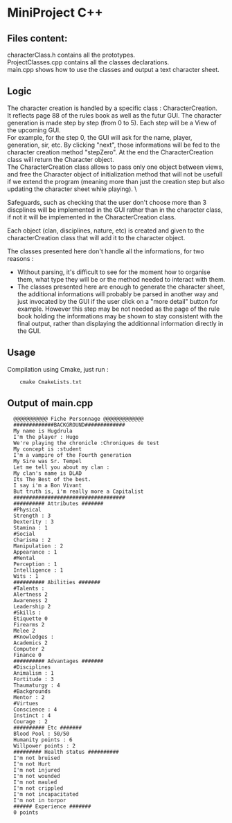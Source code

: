 # MiniProject C++ 

## Files content:
characterClass.h contains all the prototypes.  
ProjectClasses.cpp contains all the classes declarations.  
main.cpp shows how to use the classes and output a text character sheet.  

## Logic 
The character creation is handled by a specific class : CharacterCreation.  
It reflects page 88 of the rules book as well as the futur GUI. 
The character generation is made step by step (from 0 to 5). Each step will be a View of the upcoming GUI.  
For example, for the step 0, the GUI will ask for the name, player, generation, sir, etc. By clicking "next", those informations
will be fed to the character creation method "stepZero". 
At the end the CharacterCreation class will return the Character object.  
The CharacterCreation class allows to pass only one object between views, and free the Character object of initialization method 
that will not be usefull if we extend the program (meaning more than just the creation step but also updating the character sheet while playing).
\

Safeguards, such as checking that the user don't choose more than 3 discplines will be implemented in the GUI rather 
than in the character class, if not it will be implemented in the CharacterCreation class.

Each object (clan, disciplines, nature, etc) is created and given to the characterCreation class that will add it to the 
character object.  

The classes presented here don't handle all the informations, for two reasons : 
- Without parsing, it's difficult to see for the moment how to organise them, what type they will be or the method needed to interact with them. 
- The classes presented here are enough to generate the character sheet, the additional informations will probably be parsed in another way and 
just invocated by the GUI if the user click on a "more detail" button for example. However this step may be not needed as the page of the rule book 
holding the informations may be shown to stay consistent with the final output, rather than displaying the additionnal information directly in the GUI.   

## Usage 

Compilation using Cmake, just run :
```
    cmake CmakeLists.txt
```

## Output of main.cpp
```
  @@@@@@@@@@@ Fiche Personnage @@@@@@@@@@@@@
  #############BACKGROUND#############
  My name is Hugdrula
  I'm the player : Hugo
  We're playing the chronicle :Chroniques de test
  My concept is :student
  I'm a vampire of the Fourth generation
  My Sire was Sr. Tempel
  Let me tell you about my clan :
  My clan's name is DLAD
  Its The Best of the best.
  I say i'm a Bon Vivant
  But truth is, i'm really more a Capitalist
  ####################################
  ########## Attributes #######
  #Physical 
  Strength : 3
  Dexterity : 3
  Stamina : 1
  #Social
  Charisma : 2
  Manipulation : 2
  Appearance : 1
  #Mental 
  Perception : 1
  Intelligence : 1
  Wits : 1
  ########## Abilities #######
  #Talents :
  Alertness 2
  Awareness 2
  Leadership 2
  #Skills :
  Etiquette 0
  Firearms 2
  Melee 2
  #Knowledges :
  Academics 2
  Computer 2
  Finance 0
  ########## Advantages #######
  #Disciplines
  Animalism : 1
  Fortitude : 3
  Thaumaturgy : 4
  #Backgrounds
  Mentor : 2
  #Virtues
  Conscience : 4
  Instinct : 4
  Courage : 2
  ########## Etc #######
  Blood Pool : 50/50
  Humanity points : 6
  Willpower points : 2
  ######### Health status ##########
  I'm not bruised
  I'm not Hurt
  I'm not injured
  I'm not wounded
  I'm not mauled
  I'm not crippled
  I'm not incapacitated
  I'm not in torpor
  ###### Experience #######
  0 points
```